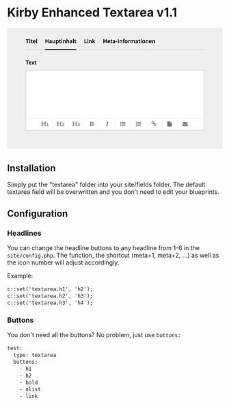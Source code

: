 # Kirby Enhanced Textarea v1.1

![Preview](preview.png?raw=true)

## Installation

Simply put the "textarea" folder into your site/fields folder. The default textarea field will be overwritten and you don't need to edit your blueprints.

## Configuration

### Headlines

You can change the headline buttons to any headline from 1-6 in the `site/config.php`. The function, the shortcut (meta+1, meta+2, ...) as well as the icon number will adjust accordingly.

Example:
````
c::set('textarea.h1', 'h2');
c::set('textarea.h2', 'h3');
c::set('textarea.h3', 'h4');
````

### Buttons

You don't need all the buttons? No problem, just use `buttons:` 

````
test:
  type: textarea
  buttons:
    - h1
    - h2
    - bold
    - olist
    - link
````
